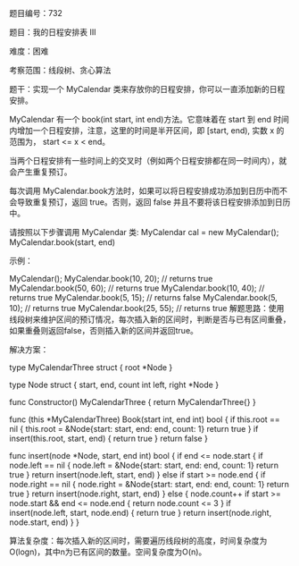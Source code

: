 题目编号：732

题目：我的日程安排表 III

难度：困难

考察范围：线段树、贪心算法

题干：实现一个 MyCalendar 类来存放你的日程安排，你可以一直添加新的日程安排。

MyCalendar 有一个 book(int start, int end)方法。它意味着在 start 到 end 时间内增加一个日程安排，注意，这里的时间是半开区间，即 [start, end), 实数 x 的范围为，  start <= x < end。

当两个日程安排有一些时间上的交叉时（例如两个日程安排都在同一时间内），就会产生重复预订。

每次调用 MyCalendar.book方法时，如果可以将日程安排成功添加到日历中而不会导致重复预订，返回 true。否则，返回 false 并且不要将该日程安排添加到日历中。

请按照以下步骤调用 MyCalendar 类: MyCalendar cal = new MyCalendar(); MyCalendar.book(start, end)

示例：

MyCalendar();
MyCalendar.book(10, 20); // returns true
MyCalendar.book(50, 60); // returns true
MyCalendar.book(10, 40); // returns true
MyCalendar.book(5, 15); // returns false
MyCalendar.book(5, 10); // returns true
MyCalendar.book(25, 55); // returns true
解题思路：使用线段树来维护区间的预订情况，每次插入新的区间时，判断是否与已有区间重叠，如果重叠则返回false，否则插入新的区间并返回true。

解决方案：

type MyCalendarThree struct {
    root *Node
}

type Node struct {
    start, end, count int
    left, right       *Node
}

func Constructor() MyCalendarThree {
    return MyCalendarThree{}
}

func (this *MyCalendarThree) Book(start int, end int) bool {
    if this.root == nil {
        this.root = &Node{start: start, end: end, count: 1}
        return true
    }
    if insert(this.root, start, end) {
        return true
    }
    return false
}

func insert(node *Node, start, end int) bool {
    if end <= node.start {
        if node.left == nil {
            node.left = &Node{start: start, end: end, count: 1}
            return true
        }
        return insert(node.left, start, end)
    } else if start >= node.end {
        if node.right == nil {
            node.right = &Node{start: start, end: end, count: 1}
            return true
        }
        return insert(node.right, start, end)
    } else {
        node.count++
        if start >= node.start && end <= node.end {
            return node.count <= 3
        }
        if insert(node.left, start, node.end) {
            return true
        }
        return insert(node.right, node.start, end)
    }
}

算法复杂度：每次插入新的区间时，需要遍历线段树的高度，时间复杂度为O(logn)，其中n为已有区间的数量。空间复杂度为O(n)。